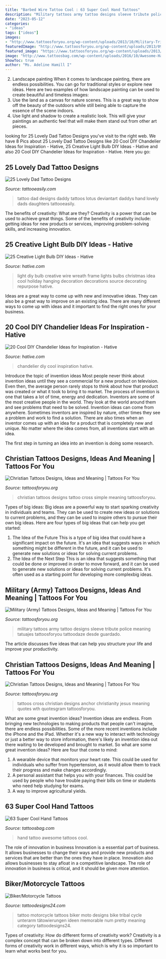 ```yaml
---
title: "Barbed Wire Tattoo Cool : 63 Super Cool Hand Tattoos"
description: "Military tattoos army tattoo designs sleeve tribute police meaning tatuajes tattoosforyou tattoodaze desde guardado"
date: "2023-05-12"
categories:
- "ideas"
tags: ["ideas"]
images:
- "http://www.tattoosforyou.org/wp-content/uploads/2013/10/Military-Tribute-Tattoos.jpg"
featuredImage: "http://www.tattoosforyou.org/wp-content/uploads/2013/09/Christian-Tattoos-Designs.jpg"
featured_image: "https://www.tattoosforyou.org/wp-content/uploads/2013/09/Christianity-Tattoos.jpg"
image: "http://www.tattoosbag.com/wp-content/uploads/2016/10/Awesome-Hand-Tattoo-TB1009-TB1017-533x800.jpg"
ShowToc: true
author: "Ms. Adeline Hamill I"
---
```



2. Landscape painting
When it comes to landscape painting, there are endless possibilities. You can go for traditional styles or explore new ideas. Here are two examples of how landscape painting can be used to create beautiful and timeless images: 
2. Use the land as a canvas for nature scenes. This is a great way to show off the beauty of the outdoors while still being able to capture the essence of the scene indoors.
3. Use light and shadow to create a realistic look. This will give your paintings an authentic feel that will make them stand out from other art pieces.

	

		
looking for 25 Lovely Dad Tattoo Designs you've visit to the right web. We have 8 Pics about 25 Lovely Dad Tattoo Designs like 20 Cool DIY Chandelier Ideas for Inspiration - Hative, 25 Creative Light Bulb DIY Ideas - Hative and also 20 Cool DIY Chandelier Ideas for Inspiration - Hative. Here you go:
		
    
## 25 Lovely Dad Tattoo Designs

<img loading=lazy src="http://www.tattooeasily.com/wp-content/uploads/2013/06/daddys-tattoo-17.jpg" onerror="this.onerror=null;this.src='https://tse3.mm.bing.net/th?id=OIP.K6nLgo_Fc3D2_CA-QIgEPAHaJ3&amp;pid=15.1';" alt="25 Lovely Dad Tattoo Designs">

_Source: tattooeasily.com_

>tattoo dad designs daddy tattoos lotus deviantart daddys hand lovely dads daughters tattooeasily. 

	

The benefits of creativity: What are they?
Creativity is a power that can be used to achieve great things. Some of the benefits of creativity include: getting ideas for new products or services, improving problem-solving skills, and increasing innovation.

    
## 25 Creative Light Bulb DIY Ideas - Hative

<img loading=lazy src="https://hative.com/wp-content/uploads/2015/04/light-bulb-ideas/1-creative-light-bulb-diy-ideas.jpg" onerror="this.onerror=null;this.src='https://tse1.mm.bing.net/th?id=OIP.Hw5WWoTrA3C-Hurk9V8B8AHaI0&amp;pid=15.1';" alt="25 Creative Light Bulb DIY Ideas - Hative">

_Source: hative.com_

>light diy bulb creative wire wreath frame lights bulbs christmas idea cool holiday hanging decoration decorations source decorating repurpose hative. 

	

Ideas are a great way to come up with new and innovative ideas. They can also be a great way to improve on an existing idea. There are many different ways to come up with ideas and it important to find the right ones for your business.

    
## 20 Cool DIY Chandelier Ideas For Inspiration - Hative

<img loading=lazy src="https://hative.com/wp-content/uploads/2014/08/diy-chandelier-ideas/diy-chandelier-ideas.jpg" onerror="this.onerror=null;this.src='https://tse2.mm.bing.net/th?id=OIP.gI3Ux2h-wTbNXxzhN0EiDgHaQq&amp;pid=15.1';" alt="20 Cool DIY Chandelier Ideas for Inspiration - Hative">

_Source: hative.com_

>chandelier diy cool inspiration hative. 

	

Introduce the topic of invention ideas
Most people never think about invention ideas until they see a commercial for a new product on television. Even then, the average person rarely stops to think about how that product was created or what it took to bring it to market. The process of invention is one that takes a lot of time, energy and dedication. Inventors are some of the most creative people in the world. They look at the world around them and see problems that need to be solved.
Invention ideas can come from anywhere. Sometimes inventors are inspired by nature, other times they see a problem and work to find a solution. There are also times when an inventor comes up with an idea for a product that is completely new and unique. No matter where the idea comes from, all inventions start with an idea.

The first step in turning an idea into an invention is doing some research.

    
## Christian Tattoos Designs, Ideas And Meaning | Tattoos For You

<img loading=lazy src="http://www.tattoosforyou.org/wp-content/uploads/2013/09/Christian-Tattoos-Designs.jpg" onerror="this.onerror=null;this.src='https://tse3.mm.bing.net/th?id=OIP.X8h-asSP2QaLGAGbD2yuRAHaJ4&amp;pid=15.1';" alt="Christian Tattoos Designs, Ideas and Meaning | Tattoos For You">

_Source: tattoosforyou.org_

>christian tattoos designs tattoo cross simple meaning tattoosforyou. 

	

Types of big ideas:
Big ideas are a powerful way to start sparking creativity in individuals and teams. They can be used to create new ideas or solutions to current problems, and they can be used to inspire others to pursue their own big ideas. Here are four types of big ideas that can help you get started:
1. The Idea of the Future
This is a type of big idea that could have a significant impact on the future. It's an idea that suggests ways in which something might be different in the future, and it can be used to generate new solutions or ideas for solving current problems.
2. The Idea of the Next Step
This is an idea that suggests something that could be done or improved in order to move forward, and it can be used to generate new solutions or ideas for solving current problems. It's often used as a starting point for developing more complexbig ideas.

    
## Military (Army) Tattoos Designs, Ideas And Meaning | Tattoos For You

<img loading=lazy src="http://www.tattoosforyou.org/wp-content/uploads/2013/10/Military-Tribute-Tattoos.jpg" onerror="this.onerror=null;this.src='https://tse2.mm.bing.net/th?id=OIP.ex9GoX1KDL1NW8dR_hHozQHaJ3&amp;pid=15.1';" alt="Military (Army) Tattoos Designs, Ideas and Meaning | Tattoos For You">

_Source: tattoosforyou.org_

>military tattoos army tattoo designs sleeve tribute police meaning tatuajes tattoosforyou tattoodaze desde guardado. 

	

The article discusses five ideas that can help you structure your life and improve your productivity.

    
## Christian Tattoos Designs, Ideas And Meaning | Tattoos For You

<img loading=lazy src="https://www.tattoosforyou.org/wp-content/uploads/2013/09/Christianity-Tattoos.jpg" onerror="this.onerror=null;this.src='https://tse4.mm.bing.net/th?id=OIP.xornkHmuGCjpIxNNDR4dQgHaJ6&amp;pid=15.1';" alt="Christian Tattoos Designs, Ideas and Meaning | Tattoos For You">

_Source: tattoosforyou.org_

>tattoos cross christian designs anchor christianity jesus meaning quotes wth quotesgram tattoosforyou. 

	

What are some great invention ideas?
Invention ideas are endless. From bringing new technologies to making products that people can't imagine, there are endless possibilities. Some of the more recent inventions include the iPhone and the iPad. Whether it's a new way to interact with technology or just a better way to store information, there's likely an invention idea out there waiting to be developed and brought to market. So what are some great invention ideas? Here are four that come to mind: 
1) A wearable device that monitors your heart rate. This could be used for individuals who suffer from hypertension, as it would allow them to track their progress and make changes accordingly. 
2) A personal assistant that helps you with your finances. This could be used by people who have trouble paying their bills on time or students who need help studying for exams. 
3) A way to improve agricultural yields.

    
## 63 Super Cool Hand Tattoos

<img loading=lazy src="http://www.tattoosbag.com/wp-content/uploads/2016/10/Awesome-Hand-Tattoo-TB1009-TB1017-533x800.jpg" onerror="this.onerror=null;this.src='https://tse3.mm.bing.net/th?id=OIP.dj_wYm0sSg4yaBlKxVu9-gHaLH&amp;pid=15.1';" alt="63 Super Cool Hand Tattoos">

_Source: tattoosbag.com_

>hand tattoo awesome tattoos cool. 

	

The role of innovation in business
Innovation is a essential part of business. It allows businesses to change their ways and provide new products and services that are better than the ones they have in place. Innovation also allows businesses to stay afloat in a competitive landscape. The role of innovation in business is critical, and it should be given more attention.

    
## Biker/Motorcycle Tattoos

<img loading=lazy src="http://www.tattoodesigns24.com/wp-content/uploads/2015/01/Motorcycle-Biker-Tattoo.jpg" onerror="this.onerror=null;this.src='https://tse2.mm.bing.net/th?id=OIP.RaOaIkS3UKLMQAvOZOjP4wHaFm&amp;pid=15.1';" alt="Biker/Motorcycle Tattoos">

_Source: tattoodesigns24.com_

>tattoo motorcycle tattoos biker moto designs bike tribal cycle unterarm tätowierungen ideen memorable num pretty meaning category tattoodesigns24. 

	

Types of creativity: How do different forms of creativity work?
Creativity is a complex concept that can be broken down into different types. Different forms of creativity work in different ways, which is why it is so important to learn what works best for you.

